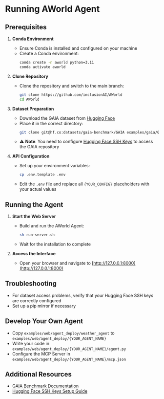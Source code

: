 # Running AWorld Agent

## Prerequisites

1. **Conda Environment**
   - Ensure Conda is installed and configured on your machine
   - Create a Conda environment:
     ```bash
     conda create -n aworld python=3.11
     conda activate aworld
     ```

2. **Clone Repository**
   - Clone the repository and switch to the main branch:
     ```bash
     git clone https://github.com/inclusionAI/AWorld
     cd AWorld
     ```

3. **Dataset Preparation**
   - Download the GAIA dataset from [Hugging Face](https://huggingface.co/datasets/gaia-benchmark/GAIA)
   - Place it in the correct directory:
     ```bash
     git clone git@hf.co:datasets/gaia-benchmark/GAIA examples/gaia/GAIA
     ```
   - ⚠️ **Note**: You need to configure [Hugging Face SSH Keys](https://huggingface.co/settings/keys) to access the GAIA repository

4. **API Configuration**
   - Set up your environment variables:
     ```bash
     cp .env.template .env
     ```
   - Edit the `.env` file and replace all `{YOUR_CONFIG}` placeholders with your actual values

## Running the Agent

1. **Start the Web Server**
   - Build and run the AWorld Agent:
     ```bash
     sh run-server.sh
     ```
   - Wait for the installation to complete

2. **Access the Interface**
   - Open your browser and navigate to [http://127.0.0.1:8000](http://127.0.0.1:8000)

## Troubleshooting

   - For dataset access problems, verify that your Hugging Face SSH keys are correctly configured
   - Set up a pip mirror if necessary

## Develop Your Own Agent

   - Copy `examples/web/agent_deploy/weather_agent` to `examples/web/agent_deploy/{YOUR_AGENT_NAME}`
   - Write your code in `examples/web/agent_deploy/{YOUR_AGENT_NAME}/agent.py`
   - Configure the MCP Server in `examples/web/agent_deploy/{YOUR_AGENT_NAME}/mcp.json`

## Additional Resources

   - [GAIA Benchmark Documentation](https://huggingface.co/datasets/gaia-benchmark/GAIA)
   - [Hugging Face SSH Keys Setup Guide](https://huggingface.co/settings/keys)
